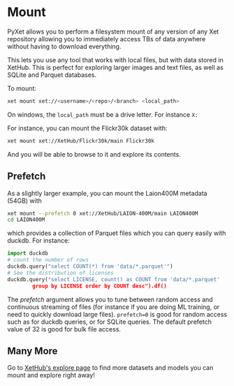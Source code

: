 # Mount

PyXet allows you to perform a filesystem mount of any version of any Xet repository
allowing you to immediately access TBs of data anywhere without having to download 
everything.

This lets you use any tool that works with local files, but with data stored in
XetHub.  This is perfect for exploring larger images and text files, as well as 
SQLite and Parquet databases.

To mount:
```bash
xet mount xet://<username>/<repo>/<branch> <local_path>
```

On windows, the `local_path` must be a drive letter. For instance `X:`

For instance, you can mount the Flickr30k dataset with:

```bash
xet mount xet://XetHub/Flickr30k/main Flickr30k
```
And you will be able to browse to it and explore its contents.

## Prefetch

As a slightly larger example, you can mount the Laion400M metadata (54GB) with 
```bash
xet mount --prefetch 0 xet://XetHub/LAION-400M/main LAION400M 
cd LAION400M
```
which provides a collection of Parquet files which you can query
easily with duckdb. For instance:

```python
import duckdb
# count the number of rows
duckdb.query("select COUNT(*) from 'data/*.parquet'")
# See the distribution of licenses
duckdb.query("select LICENSE, count() as COUNT from 'data/*.parquet' 
        group by LICENSE order by COUNT desc").df()
```

The *prefetch* argument allows you to tune between random access and continuous
streaming of files (for instance if you are doing ML training, or need to
quickly download large files). `prefetch=0` is good for random access
such as for duckdb queries, or for SQLite queries. The default prefetch
value of 32 is good for bulk file access.


## Many More

Go to [XetHub's explore page](https://xethub.com/explore/) to find more datasets
and models you can mount and explore right away!
